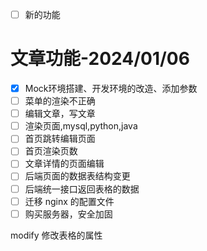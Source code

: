 
+ [ ] 新的功能

# 文章功能-2024/01/06
+ [X] Mock环境搭建、开发环境的改造、添加参数
+ [ ] 菜单的渲染不正确
+ [ ] 编辑文章，写文章
+ [ ] 渲染页面,mysql,python,java
+ [ ] 首页跳转编辑页面
+ [ ] 首页渲染页数
+ [ ] 文章详情的页面编辑
+ [ ] 后端页面的数据表结构变更
+ [ ] 后端统一接口返回表格的数据
+ [ ] 迁移 nginx 的配置文件
+ [ ] 购买服务器，安全加固

modify 修改表格的属性
```

```












